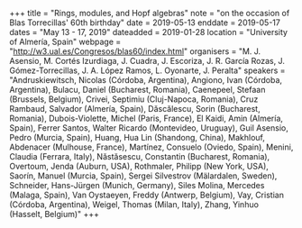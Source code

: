 +++
title = "Rings, modules, and Hopf algebras"
note = "on the occasion of Blas Torrecillas' 60th birthday"
date = 2019-05-13
enddate = 2019-05-17
dates = "May 13 - 17, 2019"
dateadded = 2019-01-28
location = "University of Almería, Spain"
webpage = "http://w3.ual.es/Congresos/blas60/index.html"
organisers = "M. J. Asensio, M. Cortés Izurdiaga, J. Cuadra, J. Escoriza, J. R. García Rozas, J. Gómez-Torrecillas, J. A. López Ramos, L. Oyonarte, J. Peralta"
speakers = "Andruskiewitsch, Nicolas (Córdoba, Argentina), Angiono, Ivan (Córdoba, Argentina), Bulacu, Daniel (Bucharest, Romania), Caenepeel, Stefaan (Brussels, Belgium), Crivei, Septimiu (Cluj-Napoca, Romania), Cruz Rambaud, Salvador (Almería, Spain), Dăscălescu, Sorin (Bucharest, Romania), Dubois-Violette, Michel (Paris, France), El Kaidi, Amin (Almería, Spain), Ferrer Santos, Walter Ricardo (Montevideo, Uruguay), Guil Asensio, Pedro (Murcia, Spain), Huang, Hua Lin (Shandong, China), Makhlouf, Abdenacer (Mulhouse, France), Martínez, Consuelo (Oviedo, Spain), Menini, Claudia (Ferrara, Italy), Năstăsescu, Constantin (Bucharest, Romania), Overtoum, Jenda (Auburn, USA), Rothmaler, Philipp (New York, USA), Saorín, Manuel (Murcia, Spain), Sergei Silvestrov (Mälardalen, Sweden), Schneider, Hans-Jürgen (Munich, Germany), Siles Molina, Mercedes (Malaga, Spain), Van Oystaeyen, Freddy (Antwerp, Belgium), Vay, Cristian (Córdoba, Argentina), Weigel, Thomas (Milan, Italy), Zhang, Yinhuo (Hasselt, Belgium)"
+++
